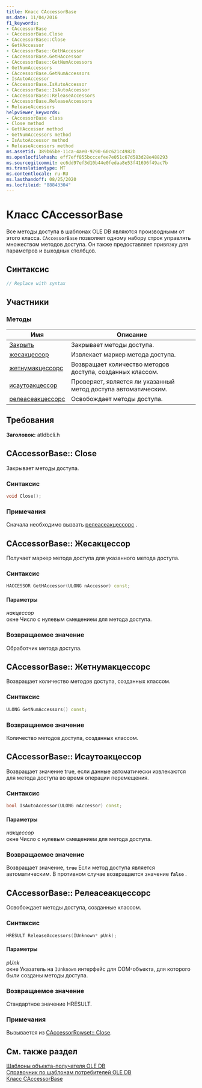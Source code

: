 ```yaml
---
title: Класс CAccessorBase
ms.date: 11/04/2016
f1_keywords:
- CAccessorBase
- CAccessorBase.Close
- CAccessorBase::Close
- GetHAccessor
- CAccessorBase::GetHAccessor
- CAccessorBase.GetHAccessor
- CAccessorBase::GetNumAccessors
- GetNumAccessors
- CAccessorBase.GetNumAccessors
- IsAutoAccessor
- CAccessorBase.IsAutoAccessor
- CAccessorBase::IsAutoAccessor
- CAccessorBase::ReleaseAccessors
- CAccessorBase.ReleaseAccessors
- ReleaseAccessors
helpviewer_keywords:
- CAccessorBase class
- Close method
- GetHAccessor method
- GetNumAccessors method
- IsAutoAccessor method
- ReleaseAccessors method
ms.assetid: 389b65be-11ca-4ae0-9290-60c621c4982b
ms.openlocfilehash: eff7eff855bcccefee7e051c67d583d28e488293
ms.sourcegitcommit: ec6dd97ef3d10b44e0fedaa8e53f41696f49ac7b
ms.translationtype: MT
ms.contentlocale: ru-RU
ms.lasthandoff: 08/25/2020
ms.locfileid: "88843304"
---
```

# <a name="caccessorbase-class"></a>Класс CAccessorBase

Все методы доступа в шаблонах OLE DB являются производными от этого класса. `CAccessorBase` позволяет одному набору строк управлять множеством методов доступа. Он также предоставляет привязку для параметров и выходных столбцов.

## <a name="syntax"></a>Синтаксис

```cpp
// Replace with syntax
```

## <a name="members"></a>Участники

### <a name="methods"></a>Методы

| Имя | Описание |
|--|--|
| [Закрыть](#close) | Закрывает методы доступа. |
| [жесакцессор](#geth) | Извлекает маркер метода доступа. |
| [жетнумакцессорс](#getnum) | Возвращает количество методов доступа, созданных классом. |
| [исаутоакцессор](#isauto) | Проверяет, является ли указанный метод доступа автоматическим. |
| [релеасеакцессорс](#release) | Освобождает методы доступа. |

## <a name="requirements"></a>Требования

**Заголовок:** atldbcli.h

## <a name="caccessorbaseclose"></a><a name="close"></a> CAccessorBase:: Close

Закрывает методы доступа.

### <a name="syntax"></a>Синтаксис

```cpp
void Close();
```

### <a name="remarks"></a>Примечания

Сначала необходимо вызвать [релеасеакцессорс](../../data/oledb/caccessorbase-releaseaccessors.md) .

## <a name="caccessorbasegethaccessor"></a><a name="geth"></a> CAccessorBase:: Жесакцессор

Получает маркер метода доступа для указанного метода доступа.

### <a name="syntax"></a>Синтаксис

```cpp
HACCESSOR GetHAccessor(ULONG nAccessor) const;
```

#### <a name="parameters"></a>Параметры

*накцессор*<br/>
окне Число с нулевым смещением для метода доступа.

### <a name="return-value"></a>Возвращаемое значение

Обработчик метода доступа.

## <a name="caccessorbasegetnumaccessors"></a><a name="getnum"></a> CAccessorBase:: Жетнумакцессорс

Возвращает количество методов доступа, созданных классом.

### <a name="syntax"></a>Синтаксис

```cpp
ULONG GetNumAccessors() const;
```

### <a name="return-value"></a>Возвращаемое значение

Количество методов доступа, созданных классом.

## <a name="caccessorbaseisautoaccessor"></a><a name="isauto"></a> CAccessorBase:: Исаутоакцессор

Возвращает значение true, если данные автоматически извлекаются для метода доступа во время операции перемещения.

### <a name="syntax"></a>Синтаксис

```cpp
bool IsAutoAccessor(ULONG nAccessor) const;
```

#### <a name="parameters"></a>Параметры

*накцессор*<br/>
окне Число с нулевым смещением для метода доступа.

### <a name="return-value"></a>Возвращаемое значение

Возвращает значение, **`true`** Если метод доступа является автоматическим. В противном случае возвращается значение **`false`** .

## <a name="caccessorbasereleaseaccessors"></a><a name="release"></a> CAccessorBase:: Релеасеакцессорс

Освобождает методы доступа, созданные классом.

### <a name="syntax"></a>Синтаксис

```cpp
HRESULT ReleaseAccessors(IUnknown* pUnk);
```

#### <a name="parameters"></a>Параметры

*pUnk*<br/>
окне Указатель на `IUnknown` интерфейс для COM-объекта, для которого были созданы методы доступа.

### <a name="return-value"></a>Возвращаемое значение

Стандартное значение HRESULT.

### <a name="remarks"></a>Примечания

Вызывается из [CAccessorRowset:: Close](../../data/oledb/caccessorrowset-close.md).

## <a name="see-also"></a>См. также раздел

[Шаблоны объекта-получателя OLE DB](../../data/oledb/ole-db-consumer-templates-cpp.md)<br/>
[Справочник по шаблонам потребителей OLE DB](../../data/oledb/ole-db-consumer-templates-reference.md)<br/>
[Класс CAccessorBase](../../data/oledb/caccessorbase-class.md)
